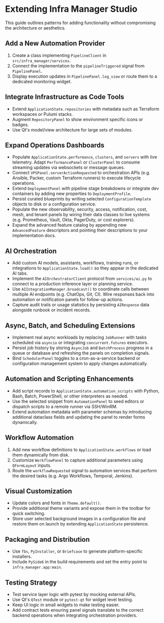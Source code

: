 # Extending Infra Manager Studio

This guide outlines patterns for adding functionality without compromising the
architecture or aesthetics.

## Add a New Automation Provider

1. Create a class implementing `PipelineClient` in `src/infra_manager/services`.
2. Connect the implementation to the `pipelineTriggered` signal from
   `PipelinePanel`.
3. Display execution updates in `PipelinePanel.log_view` or route them to a
   dedicated monitoring widget.

## Integrate Infrastructure as Code Tools

- Extend `ApplicationState.repositories` with metadata such as Terraform
  workspaces or Pulumi stacks.
- Augment `RepositoryPanel` to show environment specific icons or badges.
- Use Qt's model/view architecture for large sets of modules.

## Expand Operations Dashboards

- Populate `ApplicationState.performance`, `clusters`, and `servers` with live
  telemetry. Adapt `PerformancePanel` or `ClusterPanel` to consume streaming
  updates via websockets or message queues.
- Connect `VPSPanel.serverActionRequested` to orchestration APIs (e.g. Ansible,
  Packer, custom Terraform runners) to execute lifecycle operations.
- Extend `DeploymentPanel` with pipeline stage breakdowns or integrate dev
  containers by adding new properties to `DeploymentProfile`.
- Persist curated blueprints by writing selected `ConfigurationTemplate`
  objects to disk or a configuration service.
- Populate the new observability, security, access, notification, cost, mesh,
  and tenant panels by wiring their data classes to live systems (e.g. Prometheus,
  Vault, Okta, PagerDuty, or cost explorers).
- Expand the advanced feature catalog by appending new `AdvancedFeature`
  descriptors and pointing their descriptions to your implementation docs.

## AI Orchestration

- Add custom AI models, assistants, workflows, training runs, or integrations to
  `ApplicationState.load()` so they appear in the dedicated AI tabs.
- Implement the `AIOrchestratorClient` protocol from `services/ai.py` to connect
  to a production inference layer or planning service.
- Use `AIIntegrationManager.broadcast()` to coordinate calls between multiple
  AI endpoints (e.g. ChatOps, Git, CI). Wire responses back into automation or
  notification panels for follow-up actions.
- Capture audit trails or usage statistics by persisting `AIResponse` data
  alongside runbook or incident records.

## Async, Batch, and Scheduling Extensions

- Implement real async workloads by replacing `JobRunner` with tasks scheduled
  via `asyncio` or integrating `concurrent.futures` executors.
- Persist job history by storing `AsyncJob` and `BatchProcess` progress in a
  queue or database and refreshing the panels on completion signals.
- Bind `SchedulerPanel` toggles to a cron-as-a-service backend or configuration
  management system to apply changes automatically.

## Automation and Scripting Enhancements

- Add script records to `ApplicationState.automation_scripts` with Python,
  Bash, Batch, PowerShell, or other interpreters as needed.
- Use the selected snippet from `AutomationPanel` to seed editors or dispatch
  scripts to a remote runner via SSH/WinRM.
- Extend automation metadata with parameter schemas by introducing additional
  dataclass fields and updating the panel to render forms dynamically.

## Workflow Automation

1. Add new workflow definitions to `ApplicationState.workflows` or load them
   dynamically from disk.
2. Customize `WorkflowPanel` to capture additional parameters using `QFormLayout`
   inputs.
3. Route the `workflowRequested` signal to automation services that perform the
   desired tasks (e.g. Argo Workflows, Temporal, Jenkins).

## Visual Customization

- Update colors and fonts in `Theme.default()`.
- Provide additional theme variants and expose them in the toolbar for quick
  switching.
- Store user selected background images in a configuration file and restore them
  on launch by extending `ApplicationState` persistence.

## Packaging and Distribution

- Use `fbs`, `PyInstaller`, or `Briefcase` to generate platform-specific
  installers.
- Include `PySide6` in the build requirements and set the entry point to
  `infra_manager.app:main`.

## Testing Strategy

- Test service layer logic with pytest by mocking external APIs.
- Use Qt's `QTest` module or `pytest-qt` for widget level testing.
- Keep UI logic in small widgets to make testing easier.
- Add contract tests ensuring panel signals translate to the correct backend
  operations when integrating orchestration providers.
